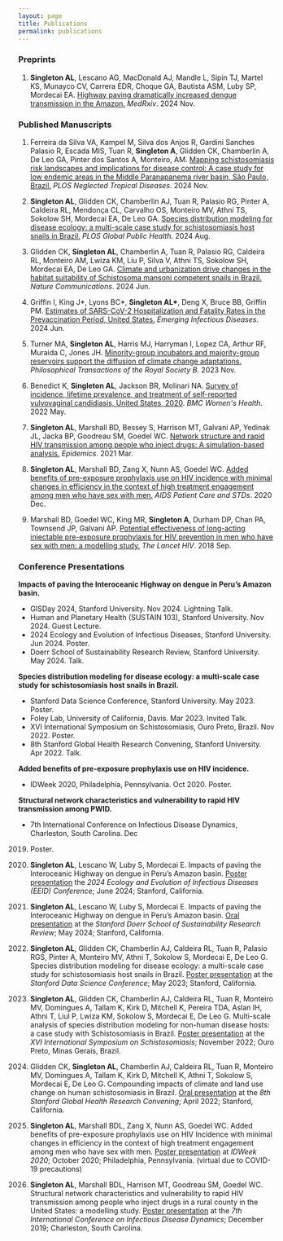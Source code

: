 ```yaml
---
layout: page
title: Publications 
permalink: publications
---
```

### Preprints
1.  **Singleton AL**, Lescano AG, MacDonald AJ, Mandle L, Sipin TJ, Martel KS, Munayco CV, Carrera EDR, Choque GA, Bautista ASM, Luby SP, Mordecai EA. [Highway paving dramatically increased dengue transmission in the Amazon.](https://www.medrxiv.org/content/10.1101/2024.11.15.24317406v1) *MedRxiv*. 2024 Nov.

### Published Manuscripts

1. Ferreira da Silva VA, Kampel M, Silva dos Anjos R, Gardini Sanches Palasio R, Escada MIS, Tuan R, **Singleton A**, Glidden CK, Chamberlin A, De Leo GA, Pinter dos Santos A, Monteiro, AM. [Mapping schistosomiasis risk landscapes and implications for disease control: A case study for low endemic areas in the Middle Paranapanema river basin, São Paulo, Brazil.](doi.org/10.1371/journal.pntd.0012582) *PLOS Neglected Tropical Diseases*. 2024 Nov.

2.  **Singleton AL**, Glidden CK, Chamberlin AJ, Tuan R, Palasio RG, Pinter A, Caldeira RL, Mendonça CL, Carvalho OS, Monteiro MV, Athni TS, Sokolow SH, Mordecai EA, De Leo GA. [Species distribution modeling for disease ecology: a multi-scale case study for schistosomiasis host snails in Brazil.](https://journals.plos.org/globalpublichealth/article?id=10.1371/journal.pgph.0002224) *PLOS Global Public Health*. 2024 Aug.

3.  Glidden CK, **Singleton AL**, Chamberlin A, Tuan R, Palasio RG, Caldeira RL, Monteiro AM, Lwiza KM, Liu P, Silva V, Athni TS, Sokolow SH, Mordecai EA, De Leo GA. [Climate and urbanization drive changes in the habitat suitability of Schistosoma mansoni competent snails in Brazil.](https://www.nature.com/articles/s41467-024-48335-9) *Nature Communications*. 2024 Jun.

4.  Griffin I, King J\*, Lyons BC\*, **Singleton AL\***, Deng X, Bruce BB, Griffin PM. [Estimates of SARS-CoV-2 Hospitalization and Fatality Rates in the Prevaccination Period, United States.](https://wwwnc.cdc.gov/eid/article/30/6/23-1285) *Emerging Infectious Diseases*. 2024 Jun.

5.  Turner MA, **Singleton AL**, Harris MJ, Harryman I, Lopez CA, Arthur RF, Muraida C, Jones JH. [Minority-group incubators and majority-group reservoirs support the diffusion of climate change adaptations.](https://royalsocietypublishing.org/doi/full/10.1098/rstb.2022.0401) *Philosophical Transactions of the Royal Society B*. 2023 Nov.

6.  Benedict K, **Singleton AL**, Jackson BR, Molinari NA. [Survey of incidence, lifetime prevalence, and treatment of self-reported vulvovaginal candidiasis, United States, 2020](https://link.springer.com/article/10.1186/s12905-022-01741-x). *BMC Women's Health*. 2022 May.

7.  **Singleton AL**, Marshall BD, Bessey S, Harrison MT, Galvani AP, Yedinak JL, Jacka BP, Goodreau SM, Goedel WC. [Network structure and rapid HIV transmission among people who inject drugs: A simulation-based analysis.](https://www.sciencedirect.com/science/article/pii/S1755436520300463) *Epidemics*. 2021 Mar.

8.  **Singleton AL**, Marshall BD, Zang X, Nunn AS, Goedel WC. [Added benefits of pre-exposure prophylaxis use on HIV incidence with minimal changes in efficiency in the context of high treatment engagement among men who have sex with men.](https://www.liebertpub.com/doi/full/10.1089/apc.2020.0151?casa_token=gevymeobnsYAAAAA%3A0zPsF312B_50q_ZG9313NbimpfBlh8eFtyIS2rRJ407mjxc6ymAwVR73IZDId8JZzbQilFiNsDYS) *AIDS Patient Care and STDs*. 2020 Dec.

9.  Marshall BD, Goedel WC, King MR, **Singleton A**, Durham DP, Chan PA, Townsend JP, Galvani AP. [Potential effectiveness of long-acting injectable pre-exposure prophylaxis for HIV prevention in men who have sex with men: a modelling study.](https://www.thelancet.com/journals/lanhiv/article/PIIS2352-3018(18)30097-3/abstract) *The Lancet HIV*. 2018 Sep.

### Conference Presentations

__Impacts of paving the Interoceanic Highway on dengue in Peru’s Amazon basin.__
* GISDay 2024, Stanford University. Nov 2024. Lightning Talk.
* Human and Planetary Health (SUSTAIN 103), Stanford University. Nov 2024. Guest Lecture.
* 2024 Ecology and Evolution of Infectious Diseases, Stanford University. Jun 2024. Poster.
* Doerr School of Sustainability Research Review, Stanford University. May 2024. Talk.
  
__Species distribution modeling for disease ecology: a multi-scale case study for schistosomiasis
host snails in Brazil.__
* Stanford Data Science Conference, Stanford University. May 2023. Poster.
* Foley Lab, University of California, Davis. Mar 2023. Invited Talk.
* XVI International Symposium on Schistosomiasis, Ouro Preto, Brazil. Nov 2022. Poster.
* 8th Stanford Global Health Research Convening, Stanford University. Apr 2022. Talk.
  
__Added benefits of pre-exposure prophylaxis use on HIV incidence.__
* IDWeek 2020, Philadelphia, Pennsylvania. Oct 2020. Poster.
  
__Structural network characteristics and vulnerability to rapid HIV transmission among PWID.__
* 7th International Conference on Infectious Disease Dynamics, Charleston, South Carolina. Dec
2019. Poster.

1.  **Singleton AL**, Lescano W, Luby S, Mordecai E. Impacts of paving the Interoceanic Highway on dengue in Peru’s Amazon basin. <ins>Poster presentation</ins> the *2024 Ecology and Evolution of Infectious Diseases (EEID) Conference*; June 2024; Stanford, California.

2.  **Singleton AL**, Lescano W, Luby S, Mordecai E. Impacts of paving the Interoceanic Highway on dengue in Peru’s Amazon basin. <ins>Oral presentation</ins> at the *Stanford Doerr School of Sustainability Research Review*; May 2024; Stanford, California.

3.  **Singleton AL**, Glidden CK, Chamberlin AJ, Caldeira RL, Tuan R, Palasio RGS, Pinter A, Monteiro MV, Athni T, Sokolow S, Mordecai E, De Leo G. Species distribution modeling for disease ecology: a multi-scale case study for schistosomiasis host snails in Brazil. <ins>Poster presentation</ins> at the *Stanford Data Science Conference*; May 2023; Stanford, California.

4.  **Singleton AL**, Glidden CK, Chamberlin AJ, Caldeira RL, Tuan R, Monteiro MV, Domingues A, Tallam K, Kirk D, Mitchell K, Pereira TDA, Aslan IH, Athni T, Liul P, Lwiza KM, Sokolow S, Mordecai E, De Leo G. Multi-scale analysis of species distribution modeling for non-human disease hosts: a case study with Schistosomiasis in Brazil. <ins>Poster presentation</ins> at the *XVI International Symposium on Schistosomiasis*; November 2022; Ouro Preto, Minas Gerais, Brazil.

5.  Glidden CK, **Singleton AL**, Chamberlin AJ, Caldeira RL, Tuan R, Monteiro MV, Domingues A, Tallam K, Kirk D, Mitchell K, Athni T, Sokolow S, Mordecai E, De Leo G. Compounding impacts of climate and land use change on human schistosomiasis in Brazil. <ins>Oral presentation</ins> at the *8th Stanford Global Health Research Convening*; April 2022; Stanford, California. 

6.  **Singleton AL**, Marshall BDL, Zang X, Nunn AS, Goedel WC. Added benefits of pre-exposure prophylaxis use on HIV Incidence with minimal changes in efficiency in the context of high treatment engagement among men who have sex with men. <ins>Poster presentation</ins> at *IDWeek 2020*; October 2020; Philadelphia, Pennsylvania. (virtual due to COVID-19 precautions)

7. **Singleton AL**, Marshall BDL, Harrison MT, Goodreau SM, Goedel WC. Structural network characteristics and vulnerability to rapid HIV transmission among people who inject drugs in a rural county in the United States: a modelling study. <ins>Poster presentation</ins> at the *7th International Conference on Infectious Disease Dynamics*; December 2019; Charleston, South Carolina.
